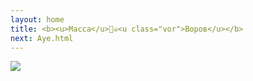 ```yaml
---
layout: home
title: <b><u>Масса</u>🏴‍☠️<u class="vor">Воров</u></b>
next: Aye.html
---
```


[![](https://moses.lamourism.com/mossad/%D0%BB%D0%BE%D0%B1%D0%BA%D0%BE.jpg)](https://perestroika-2.com/images/prison.jpg)

